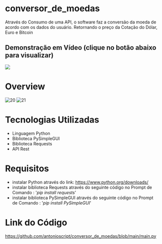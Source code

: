 # conversor_de_moedas
 Através do Consumo de uma API, o software faz a conversão da moeda de acordo com os dados do usuário. Retornando o preço da Cotação do Dólar, Euro e Bitcoin
## Demonstração em Vídeo (clique no botão abaixo para visualizar)
[<img src="https://img.shields.io/badge/YouTube-FF0000?style=for-the-badge&logo=youtube&logoColor=white">](https://www.youtube.com/watch?v=mstTmo0Hxe4)

# Overview
![20](https://user-images.githubusercontent.com/10932478/171304575-78efe68e-b92d-4022-a2ed-c4ec6341213c.PNG)
![21](https://user-images.githubusercontent.com/10932478/171304580-39e1ba53-5361-4697-943b-2cca47d01101.PNG)

# Tecnologias Utilizadas
- Linguagem Python
- Biblioteca PySimpleGUI
- Biblioteca Requests
- API Rest

# Requisitos
- instalar Python através do link: https://www.python.org/downloads/
- instalar  biblioteca Requests através do seguinte código no Prompt de Comando : '*pip install requests*'
- instalar  biblioteca PySimpleGUI através do seguinte código no Prompt de Comando : '*pip install PySimpleGUI*'

# Link do Código
https://github.com/antonioscript/conversor_de_moedas/blob/main/main.py
